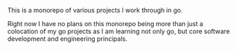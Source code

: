 This is a monorepo of various projects I work through in go.

Right now I have no plans on this monorepo being more than just a colocation 
of my go projects as I am learning not only go, but core software development
and engineering principals. 
